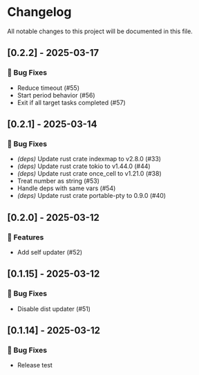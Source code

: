 # Changelog

All notable changes to this project will be documented in this file.

## [0.2.2] - 2025-03-17

### 🐛 Bug Fixes

- Reduce timeout (#55)
- Start period behavior (#56)
- Exit if all target tasks completed (#57)

## [0.2.1] - 2025-03-14

### 🐛 Bug Fixes

- *(deps)* Update rust crate indexmap to v2.8.0 (#33)
- *(deps)* Update rust crate tokio to v1.44.0 (#44)
- *(deps)* Update rust crate once_cell to v1.21.0 (#38)
- Treat number as string (#53)
- Handle deps with same vars (#54)
- *(deps)* Update rust crate portable-pty to 0.9.0 (#40)

## [0.2.0] - 2025-03-12

### 🚀 Features

- Add self updater (#52)

## [0.1.15] - 2025-03-12

### 🐛 Bug Fixes

- Disable dist updater (#51)

## [0.1.14] - 2025-03-12

### 🐛 Bug Fixes

- Release test

<!-- generated by git-cliff -->
